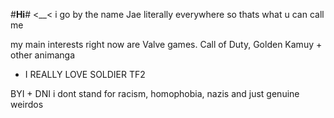 
#**Hi**# <__< i go by the name Jae literally everywhere so thats what u can call me  

my main interests right now are Valve games. Call of Duty, Golden Kamuy + other animanga
 -   I REALLY LOVE SOLDIER TF2             

   BYI + DNI
    i dont stand for racism, homophobia, nazis and just genuine weirdos 
   

